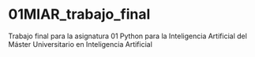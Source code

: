 # 01MIAR_trabajo_final
Trabajo final para la asignatura 01 Python para la Inteligencia Artificial del Máster Universitario en Inteligencia Artificial
